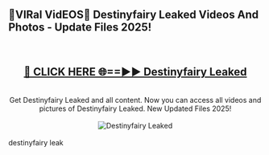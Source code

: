 <h2>🔴VIRal VidEOS🔴 Destinyfairy Leaked Videos And Photos - Update Files 2025!</h2>
<br>
<div align="center">
<h2><a href="https://virallinks.top/Hdb6NB" rel="nofollow">🔴 CLICK HERE 🌐==►► Destinyfairy Leaked</a></h2>
<br>
Get Destinyfairy Leaked and all content. Now you can access all videos and pictures of Destinyfairy Leaked. New Updated Files 2025!
<br>
<br>
<a href="https://virallinks.top/Hdb6NB" rel="nofollow" data-target="animated-image.originalLink"><img src="https://i.imgur.com/dJHk4Zq.gif)" alt="Destinyfairy Leaked" style="max-width: 100%; display: inline-block;" data-target="animated-image.originalImage"></a>
</div>
<br>
destinyfairy leak